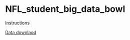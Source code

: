 # NFL_student_big_data_bowl

[Instructions](https://operations.nfl.com/the-game/big-data-bowl/terms-and-conditions/)

[Data downlaod](https://www.kaggle.com/c/nfl-big-data-bowl-2020)
